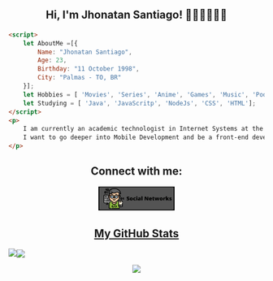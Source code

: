 <h2 align="center">Hi, I'm Jhonatan Santiago! 🙋🏾‍♂️👨🏾‍💻</h2>

````html
<script>
    let AboutMe =[{
    	Name: "Jhonatan Santiago",
    	Age: 23,
    	Birthday: "11 October 1998",
    	City: "Palmas - TO, BR"   
	}];
	let Hobbies = [ 'Movies', 'Series', 'Anime', 'Games', 'Music', 'Podcast', 'Cinema', 'Eating', 'Pets'];	
	let Studying = [ 'Java', 'JavaScritp', 'NodeJs', 'CSS', 'HTML'];
</script>
<p>   
	I am currently an academic technologist in Internet Systems at the Federal Institute of Tocantins - Campus Palmas.
	I want to go deeper into Mobile Development and be a front-end developer
</p>
````


<h2 align='center'> Connect with me: </h2>
<p align="center"><a href="https://cliolink.com/jhonatanssantiago" target="blank"><img src="img/social.png" width=150/></a</p>
	
<h2 align="center"> My GitHub Stats </h2>
<p><img align="left" src="https://github-readme-stats.vercel.app/api?username=JhonatanSSantiago&count_private=true&show_icons=true&theme=radical" /></p>
<p><img align="center" src="https://github-readme-stats.vercel.app/api/top-langs/?username=JhonatanSSantiago&theme=radical"/></p>


<p align="center"><img src="https://komarev.com/ghpvc/?username=JhonatanSSantiago&label=Profile%20views&color=0e75b6&style=flat"/> </p>





